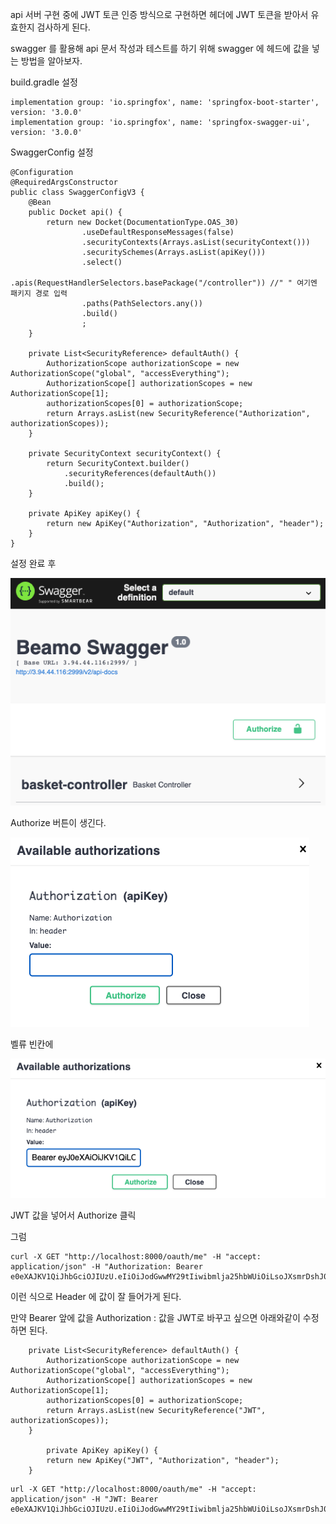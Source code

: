 api 서버 구현 중에 JWT 토큰 인증 방식으로 구현하면 헤더에 JWT 토큰을 받아서 유효한지 검사하게 된다.

swagger 를 활용해 api 문서 작성과 테스트를 하기 위해 swagger 에 헤드에 값을 넣는 방법을 알아보자.



build.gradle 설정

``` 
implementation group: 'io.springfox', name: 'springfox-boot-starter', version: '3.0.0'
implementation group: 'io.springfox', name: 'springfox-swagger-ui', version: '3.0.0'
```



SwaggerConfig 설정

```
@Configuration
@RequiredArgsConstructor
public class SwaggerConfigV3 {
    @Bean
    public Docket api() {
        return new Docket(DocumentationType.OAS_30)
                .useDefaultResponseMessages(false)
                .securityContexts(Arrays.asList(securityContext()))
                .securitySchemes(Arrays.asList(apiKey()))
                .select()
                .apis(RequestHandlerSelectors.basePackage("/controller")) //" " 여기엔 패키지 경로 입력
                .paths(PathSelectors.any())
                .build()
                ;
    }

    private List<SecurityReference> defaultAuth() {
        AuthorizationScope authorizationScope = new AuthorizationScope("global", "accessEverything");
        AuthorizationScope[] authorizationScopes = new AuthorizationScope[1];
        authorizationScopes[0] = authorizationScope;
        return Arrays.asList(new SecurityReference("Authorization", authorizationScopes));
    }
    
    private SecurityContext securityContext() {
        return SecurityContext.builder()
            .securityReferences(defaultAuth())
            .build();
    }
    
    private ApiKey apiKey() {
        return new ApiKey("Authorization", "Authorization", "header");
    }
}
```



설정 완료 후



![image-20220717201733995](../images/image-20220717201733995.png)



Authorize 버튼이 생긴다.

![image-20220717204223684](../images/image-20220717204223684.png)

벨류 빈칸에

![image-20220717204238551](../images/image-20220717204238551.png)

JWT 값을 넣어서 Authorize 클릭



그럼

```
curl -X GET "http://localhost:8000/oauth/me" -H "accept: application/json" -H "Authorization: Bearer e0eXAJKV1QiJhbGciOJIUzU.eIiOiJodGwwMY29tIiwibmlja25hbWUiOiLsoJXsmrDshJ0iLCJpCI6MjQ2MxOTg1MyiZXhwIjxNjY1.1nZGGUYhDO6KKtF8BgikOWdyrqtBQuBz9NagjWIW3KlBIaaIGipdTB95AOhUfzvd"
```



이런 식으로 Header 에 값이 잘 들어가게 된다.



만약 Bearer 앞에 값을 Authorization : 값을 JWT로 바꾸고 싶으면 아래와같이 수정하면 된다.

```
    private List<SecurityReference> defaultAuth() {
        AuthorizationScope authorizationScope = new AuthorizationScope("global", "accessEverything");
        AuthorizationScope[] authorizationScopes = new AuthorizationScope[1];
        authorizationScopes[0] = authorizationScope;
        return Arrays.asList(new SecurityReference("JWT", authorizationScopes));
    }
    
        private ApiKey apiKey() {
        return new ApiKey("JWT", "Authorization", "header");
    }
```

```
url -X GET "http://localhost:8000/oauth/me" -H "accept: application/json" -H "JWT: Bearer e0eXAJKV1QiJhbGciOJIUzU.eIiOiJodGwwMY29tIiwibmlja25hbWUiOiLsoJXsmrDshJ0iLCJpCI6MjQ2MxOTg1MyiZXhwIjxNjY1.1nZGGUYhDO6KKtF8BgikOWdyrqtBQuBz9NagjWIW3KlBIaaIGipdTB95AOhUfzvd"
```

